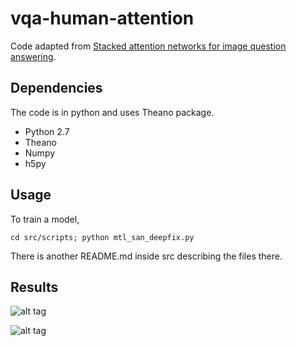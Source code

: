 # vqa-human-attention
Code adapted from
[Stacked attention networks for image question answering](http://arxiv.org/abs/1511.02274).

## Dependencies
The code is in python and uses Theano package.
- Python 2.7
- Theano
- Numpy
- h5py


## Usage

To train a model,
```
cd src/scripts; python mtl_san_deepfix.py
```

There is another README.md inside src describing the files there.

## Results

![alt tag](http://imgur.com/a/BM2rJ)

![alt tag](http://imgur.com/a/5zLzZ)
